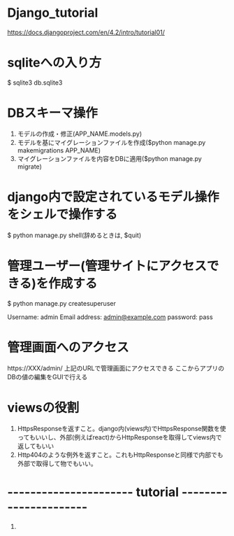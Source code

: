 # Django_tutorial
https://docs.djangoproject.com/en/4.2/intro/tutorial01/

# sqliteへの入り方
$ sqlite3 db.sqlite3 

# DBスキーマ操作
1. モデルの作成・修正(APP_NAME.models.py)
2. モデルを基にマイグレーションファイルを作成($python manage.py makemigrations APP_NAME)
3. マイグレーションファイルを内容をDBに適用($python manage.py migrate)

# django内で設定されているモデル操作をシェルで操作する
$ python manage.py shell(辞めるときは, $quit)

# 管理ユーザー(管理サイトにアクセスできる)を作成する
$ python manage.py createsuperuser

Username: admin
Email address: admin@example.com
password: pass

# 管理画面へのアクセス
https://XXX/admin/
上記のURLで管理画面にアクセスできる
ここからアプリのDBの値の編集をGUIで行える

# viewsの役割
1. HttpsResponseを返すこと。django内(views内)でHttpsResponse関数を使ってもいいし、外部(例えばreact)からHttpResponseを取得してviews内で返してもいい
2. Http404のような例外を返すこと。これもHttpResponseと同様で内部でも外部で取得して物でもいい。




# ---------------------- tutorial ----------------------
1. 


